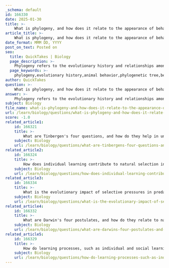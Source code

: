 ```yaml
---
_schema: default
id: 166330
date: 2025-01-30
title: >-
    What is phylogeny, and how does it relate to the appearance of behaviors in evolutionary history?
article_title: >-
    What is phylogeny, and how does it relate to the appearance of behaviors in evolutionary history?
date_format: MMM DD, YYYY
post_on_text: Posted on
seo:
  title: QuickTakes | Biology
  page_description: >-
    Phylogeny refers to the evolutionary history and relationships among species, crucial for understanding the evolution of traits and animal behaviors, as it sheds light on adaptive significance, variations, and underlying mechanisms.
  page_keywords: >-
    phylogeny,evolutionary history,animal behavior,phylogenetic tree,behaviors,adaptive significance,variation in behaviors,evolutionary processes,Tinbergen’s questions,homologous,homoplastic,adaptive responses,mechanisms of behavior,evolutionary biology
author: QuickTakes
question: >-
    What is phylogeny, and how does it relate to the appearance of behaviors in evolutionary history?
answer: >-
    Phylogeny refers to the evolutionary history and relationships among species or groups of organisms. It is often depicted in a phylogenetic tree, which illustrates how species have diverged from common ancestors over time. Understanding phylogeny is crucial for studying the evolution of traits and behaviors, as it provides insights into how these characteristics have developed in response to environmental pressures and evolutionary processes.\n\nIn the context of animal behavior, phylogeny helps researchers address several key questions, particularly those outlined in Tinbergen’s four questions. Specifically, it allows scientists to explore:\n\n1. **Evolutionary History of Behaviors**: By examining the phylogenetic relationships among species, researchers can determine when specific behaviors first appeared in the evolutionary timeline. This analysis can reveal how certain behaviors have been conserved or modified across different lineages, providing insights into their adaptive significance.\n\n2. **Variation in Behaviors**: Phylogenetic analysis can help explain how behaviors vary among species as a result of their evolutionary history. For instance, behaviors that are homologous (shared due to common ancestry) can be distinguished from those that are homoplastic (similar due to convergent evolution). This distinction is important for understanding the functional adaptations of behaviors in different ecological contexts.\n\n3. **Adaptive Responses**: Understanding the phylogenetic context of behaviors allows researchers to assess their adaptive value—how these behaviors contribute to survival and reproductive success. For example, social behaviors in primates can be traced back through phylogenetic trees to understand their evolution and the development of complex social structures.\n\n4. **Mechanisms of Behavior**: Phylogenetic studies can also inform the mechanisms underlying behaviors by linking them to genetic, neurobiological, and hormonal changes that have evolved over time. This connection helps in understanding how behaviors are expressed and modified in response to environmental stimuli.\n\nIn summary, phylogeny is a fundamental concept in evolutionary biology that provides a framework for understanding the development and variation of behaviors across species. By analyzing the evolutionary relationships among organisms, researchers can gain valuable insights into the origins, adaptations, and mechanisms of animal behavior throughout evolutionary history.
subject: Biology
file_name: what-is-phylogeny-and-how-does-it-relate-to-the-appearance-of-behaviors-in-evolutionary-history.md
url: /learn/biology/questions/what-is-phylogeny-and-how-does-it-relate-to-the-appearance-of-behaviors-in-evolutionary-history
score: -1.0
related_article1:
    id: 166321
    title: >-
        What are Tinbergen's four questions, and how do they help in understanding animal behavior?
    subject: Biology
    url: /learn/biology/questions/what-are-tinbergens-four-questions-and-how-do-they-help-in-understanding-animal-behavior
related_article2:
    id: 166324
    title: >-
        How does individual learning contribute to natural selection in animals?
    subject: Biology
    url: /learn/biology/questions/how-does-individual-learning-contribute-to-natural-selection-in-animals
related_article3:
    id: 166334
    title: >-
        What is the evolutionary impact of selective pressures in predator-prey interactions?
    subject: Biology
    url: /learn/biology/questions/what-is-the-evolutionary-impact-of-selective-pressures-in-predatorprey-interactions
related_article4:
    id: 166332
    title: >-
        What are Darwin's four postulates, and how do they relate to natural selection?
    subject: Biology
    url: /learn/biology/questions/what-are-darwins-four-postulates-and-how-do-they-relate-to-natural-selection
related_article5:
    id: 166329
    title: >-
        How do learning processes, such as individual and social learning, impact the development of behavior in animals?
    subject: Biology
    url: /learn/biology/questions/how-do-learning-processes-such-as-individual-and-social-learning-impact-the-development-of-behavior-in-animals
---
```


&nbsp;